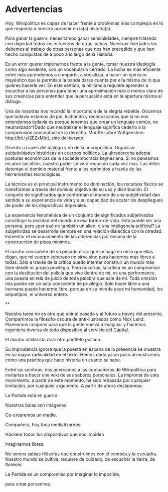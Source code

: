 # Advertencias

Hoy, Wikipolítica es capaz de hacer frente a problemas más complejos en
lo que respecta a nuestro porvenir en la(s) historia(s).

Para ganar la guerra, necesitamos ganar sensiblidades, siempre tratando
con dignidad todos los esfuerzos de otras luchas. Nuestras libertades
las debemos al trabajo de otras personas que nos han precedido y que han
hecho conquistas de a poco a lo largo de la Historia.

Es un error querer imponernos frente a la gente, tomar nuestra ideología
como algo evidente, con un vocabulario cerrado. La lucha es más
eficiente entre más aprendemos a compartir, a socializar, a hacer un
ejercicio mayéutico que le permita a la banda darse cuenta por ella
misma de lo que quieres hacerle ver. En este sentido, la militancia
requiere aprender a escuchar a las personas para tener una aproximación
más o menos clara de sus creencias para entender que la persuasión está
en la apertura misma al diálogo.

Una de nosotras nos recordó la importancia de la alegría rebelde.
Gocemos que todavía estamos de pie, luchando y reconozcamos que si no
nos entendemos todavía es porque tenemos que crear un lenguaje común, no
neutralizado^[Dado que neutralizar el lenguaje significa cederlo a la comprensión conceptual de la derecha. Mouffe sobre Wittgenstein: http://bit.ly/2EZxMlo], sino deliberado.

Disentir a través del diálogo y no de la necropolítica. Organizar
subjetividades históricas en cuerpos políticos. La ultraderecha adopta
posturas económicas de la socialdemocracia keynesiana. Si no pensamos en
abrir las élites, nuestro poder se verá reducido cada vez más. Las
élites detentan el dominio material frente a los oprimidos a través de
las herramientas tecnológicas.

La técnica es el principal instrumento de dominación, los recursos
físicos se transforman a través del dominio objetivo de su uso y
distribución. El conjunto de significados que conforman el mundo de una
subjetividad dan sentido a su experiencia de vida y a su capacidad de
acatar los despliegues de poder de los dispositivos imperiales.

La experiencia fenoménica de un conjunto de significados subjetivados
constituye la realidad del mundo de esa forma-de-vida. Esta puede ser
una persona, pero ¿por qué no también un alien, o una inteligencia
artificial? La subjetividad se desarrolla siempre en una relación
dialéctica con la otredad. Fomentar el reconocimiento de las diferencias
por encima de la construcción de pisos mínimos.

El macho consciente de su pecado diría: que se haga en mí lo que ellas
digan, que mi cuerpo soberano no sirva sino para hacernos más libres a
todas. Sólo a través de la crítica puedo intentar construir un mundo más
libre desde mi propio privilegio. Para nosotras, la crítica es un
compromiso con la destitución del policía que vive dentro de mí, es una
performance, una puesta en tela de juicio de toda palabra que sale de
mí. Toda omisión mía puede ser un acto consciente de privilegio. Solo
hacer libre a una hermana puede hacerme libre, porque en su mirada yace
mi humanidad, los arquetipos, el universo entero.

\*\*

Nuestra tarea no es otra que unir al pasado y al futuro a través del
presente. Compartimos la filosofía oscura de anti-ilustrados como Nick
Land. Planeamos conjuros para que la gente vuelva a imaginar y hacemos
ingeniería inversa de todo dispositivo al servicio del Capital.

El macho utilitarista dirá: otro panfleto político.

Su imprudencia ignora que la puesta en escena de la presencia se muestra
en su mayor radicalidad en el texto. Hemos dado ya un paso al mostrarnos
como una práctica que hace historia en cuanto se sabe.

Entre las sombras, nos acercamos a las compañeras de Wikipolítica para
invitarlas a hacer una wiki de sus saberes personales. La impronta de
este movimiento, a partir de este momento, ha sido rebasada por
cualquier limitación, por cualquier argumento. A partir de ahora
declaramos:

La Partida está en guerra.

Nuestras balas son imágenes.

Co-crearemos un medio.

Compañera, hoy toca mediatizarnos.

Hackear todos los dispositivos que nos impiden

imaginarnos libres.

No somos sabias filósofas que construimos con el compás y la escuadra.
Nuestro mundo se cultiva, requiere de cuidado, de escuchar la tierra, de
florecer.

La Partida es un compromiso por imaginar lo imposible,

para crear porvenires.
